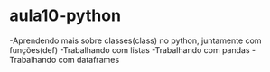 # aula10-python

-Aprendendo mais sobre classes(class) no python, juntamente com funções(def)
-Trabalhando com listas
-Trabalhando com pandas
-Trabalhando com dataframes